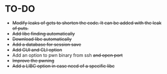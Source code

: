 # TO-DO
- ~~Modify leaks of gets to shorten the code. It can be added with the leak of puts.~~
- ~~Add libc finding automatically~~
- ~~Download libc automatically~~
- ~~Add a database for session save~~
- ~~Add GUI and CLI option~~
- Add an option to pwn binary from ssh ~~and open port~~
- ~~Improve the pwning~~
- ~~Add a LIBC option in case need of a specific libc~~
